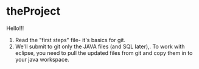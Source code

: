 # theProject
Hello!!!
1. Read the "first steps" file- it's basics for git.
2. We'll submit to git only the JAVA files (and SQL later),. To work with eclipse, you need to pull the updated files from git and copy them in to your java workspace.
